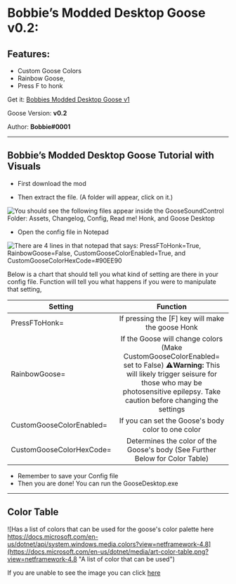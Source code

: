 # Bobbie’s Modded Desktop Goose v0.2:

## Features:

* Custom Goose Colors
* Rainbow Goose,
* Press F to honk

Get it: [Bobbies Modded Desktop Goose v1](https://drive.google.com/file/d/1gbHvfYpLWWH4XDXPn19EHijgmjek0Pyd/view)

Goose Version: **v0.2**

Author: **Bobbie#0001**

---

## Bobbie’s Modded Desktop Goose Tutorial with Visuals

* First download the mod

* Then extract the file. (A folder will appear, click on it.)

![You should see the following files appear inside the GooseSoundControl Folder: Assets, Changelog, Config, Read me! Honk, and Goose Desktop](https://raw.githubusercontent.com/Tatohead/ResourceHub-Images/patch-1/Bobbie%E2%80%99s%20Modded%20Desktop%20Goose/part%201.png "You should see the following files appear inside the GooseSoundControl Folder: Assets, Changelog, Config, ead me! Honk, and Goose Desktop")

* Open the config file in Notepad

![There are 4 lines in that notepad that says: PressFToHonk=True, RainbowGoose=False, CustomGooseColorEnabled=True, and CustomGooseColorHexCode=#90EE90](https://github.com/Tatohead/ResourceHub-Images/blob/patch-1/Bobbie%E2%80%99s%20Modded%20Desktop%20Goose/part%202.png?raw=true "There are 4 lines in that notepad that says: PressFToHonk=True, RainbowGoose=False, CustomGooseColorEnabled=True, and CustomGooseColorHexCode=#90EE90")

Below is a chart that should tell you what kind of setting are there in your config file. Function will tell you what happens if you were to manipulate that setting,

| Setting                   | Function                                                                                                 |
|---------------------------|:--------------------------------------------------------------------------------------------------------:|
| PressFToHonk=             | If pressing the [F] key will make the goose Honk                                                         |
| RainbowGoose=             | If the Goose will change colors (Make CustomGooseColorEnabled= set to False) **⚠️Warning:** This will likely trigger seisure for those who may be photosensitive epilepsy. Take caution before changing the settings       |
| CustomGooseColorEnabled=  | If you can set the Goose's body color to one color                                                       |
| CustomGooseColorHexCode=  | Determines the color of the Goose's body (See Further Below for Color Table)                             |

* Remember to save your Config file
* Then you are done! You can run the GooseDesktop.exe

---

## Color Table

![Has a list of colors that can be used for the goose's color palette here https://docs.microsoft.com/en-us/dotnet/api/system.windows.media.colors?view=netframework-4.8](https://docs.microsoft.com/en-us/dotnet/media/art-color-table.png?view=netframework-4.8 "A  list of color that can be used")

If you are unable to see the image you can click [here](https://docs.microsoft.com/en-us/dotnet/api/system.windows.media.colors?view=netframework-4.8)
